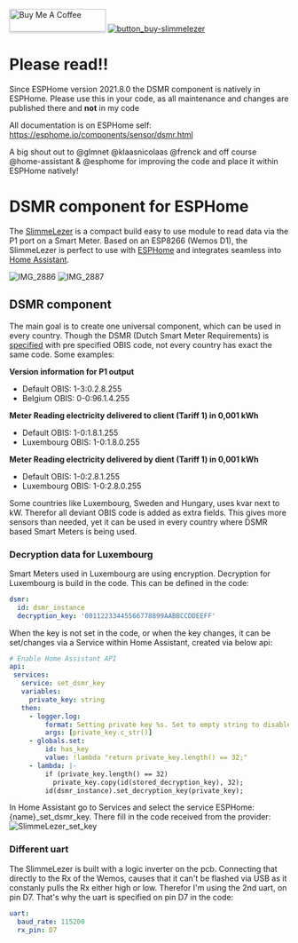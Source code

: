 <a href="https://www.buymeacoffee.com/zuidwijk" target="_blank"><img src="https://www.buymeacoffee.com/assets/img/custom_images/orange_img.png" alt="Buy Me A Coffee" style="height: 41px !important;width: 174px !important;box-shadow: 0px 3px 2px 0px rgba(190, 190, 190, 0.5) !important;-webkit-box-shadow: 0px 3px 2px 0px rgba(190, 190, 190, 0.5) !important;" ></a>&nbsp;<a href="https://www.zuidwijk.com/product/slimmelezer/" target="_blank">![button_buy-slimmelezer](https://user-images.githubusercontent.com/10123063/127783836-900027f9-e7ea-4084-89e8-89e1cc5f486e.png)</a>
# Please read!!
Since ESPHome version 2021.8.0 the DSMR component is natively in ESPHome. Please use this in your code, as all maintenance and changes are published there and **not** in my code

All documentation is on ESPHome self: https://esphome.io/components/sensor/dsmr.html

A big shout out to @glmnet @klaasnicolaas @frenck and off course @home-assistant & @esphome for improving the code and place it within ESPHome natively!

# DSMR component for ESPHome
The [SlimmeLezer](https://www.zuidwijk.com/product/slimmelezer/) is a compact build easy to use module to read data via the P1 port on a Smart Meter. Based on an ESP8266 (Wemos D1), the SlimmeLezer is perfect to use with [ESPHome](https://esphome.io) and integrates seamless into [Home Assistant](https://www.home-assistant.io).

![IMG_2886](https://user-images.githubusercontent.com/10123063/127781811-f3a67082-32f3-4633-803a-d320bc6af3e4.jpeg)
![IMG_2887](https://user-images.githubusercontent.com/10123063/127781814-8bbe0781-5bdb-4e65-97ac-509afdb0b72d.jpeg)

## DSMR component
The main goal is to create one universal component, which can be used in every country. Though the DSMR (Dutch Smart Meter Requirements) is [specified](https://www.netbeheernederland.nl/sites/default/files/2024-02/dsmr_5.0.2_p1_companion_standard.pdf) with pre specified OBIS code, not every country has exact the same code. Some examples:

**Version information for P1 output**
- Default OBIS: 1-3:0.2.8.255
- Belgium OBIS: 0-0:96.1.4.255

**Meter Reading electricity delivered to client (Tariff 1) in 0,001 kWh**
- Default OBIS:	1-0:1.8.1.255
- Luxembourg OBIS:	1-0:1.8.0.255

**Meter Reading electricity delivered by dient (Tariff 1) in 0,001 kWh**
- Default	OBIS: 1-0:2.8.1.255
- Luxembourg	OBIS: 1-0:2.8.0.255

Some countries like Luxembourg, Sweden and Hungary, uses kvar next to kW. Therefor all deviant OBIS code is added as extra fields. This gives more sensors than needed, yet it can be used in every country where DSMR based Smart Meters is being used.

### Decryption data for Luxembourg
Smart Meters used in Luxembourg are using encryption. Decryption for Luxembourg is build in the code. This can be defined in the code:
```YAML
dsmr:
  id: dsmr_instance
  decryption_key: '00112233445566778899AABBCCDDEEFF'
 ```
 
 When the key is not set in the code, or when the key changes, it can be set/changes via a Service within Home Assistant, created via below api:
 ```YAML
 # Enable Home Assistant API
api:
  services:
    service: set_dsmr_key
    variables:
      private_key: string
    then:
      - logger.log:
          format: Setting private key %s. Set to empty string to disable
          args: [private_key.c_str()]
      - globals.set:
          id: has_key
          value: !lambda "return private_key.length() == 32;"
      - lambda: |-
          if (private_key.length() == 32)
            private_key.copy(id(stored_decryption_key), 32);
          id(dsmr_instance).set_decryption_key(private_key);
```

In Home Assistant go to Services and select the service ESPHome: {name}_set_dsmr_key. There fill in the code received from the provider:
![SlimmeLezer_set_key](https://user-images.githubusercontent.com/10123063/127783141-52d3ae77-e02b-4296-a1fb-78ab3bbe5ff3.jpg)

 
### Different uart
The SlimmeLezer is built with a logic inverter on the pcb. Connecting that directly to the Rx of the Wemos, causes that it can't be flashed via USB as it constanly pulls the Rx either high or low. Therefor I'm using the 2nd uart, on pin D7. That's why the uart is specified on pin D7 in the code:
```YAML
uart:
  baud_rate: 115200
  rx_pin: D7
```
